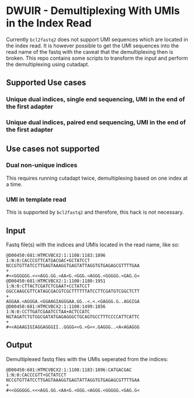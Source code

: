 # DWUIR - Demultiplexing With UMIs in the Index Read
Currently `bcl2fastq2` does not support UMI sequences which are located in the index read.
It is however possible to get the UMI sequences into the read name of the fastq with the caveat that the demultiplexing
then is broken.
This repo contains some scripts to transform the input and perform the demultiplexing using cutadapt.

## Supported Use cases
### Unique dual indices, single end sequencing, UMI in the end of the first adapter
### Unique dual indices, paired end sequencing, UMI in the end of the first adapter

## Use cases not supported
### Dual non-unique indices
This requires running cutadapt twice, demultiplexing based on one index at a time.

### UMI in template read
This is supported by `bcl2fastq2` and therefore, this hack is not necessary.

## Input
Fastq file(s) with the indices and UMIs located in the read name, like so:
```
@D00450:681:HTMCVBCX2:1:1108:1183:1896 1:N:0:CACCCGTTCATGACGAC+GCTATCCT
NCCGTGTTATCCTTGAGTAAAGGTGAGTATTAGGTGTGAGAGCGTTTTGAA
+
#<<GGGGGG.<<<AGG.GG.<AA<G.<GGG.<AGGG.<GGGGG.<GAG.G<
@D00450:681:HTMCVBCX2:1:1108:1180:1951 1:N:0:CTTACTCGATCTCGAAT+CCTATCCT
GGCCAAGCGTTCATAGCGACGTCGCTTTTTTATCCTTCGATGTCGGCTCTT
+
AGGAA.<AGGGA.<GGAAGIAGGGAA.GG..<.<.<GAGGG.G..AGGIGA
@D00450:681:HTMCVBCX2:1:1108:1499:1856 1:N:0:CCTTGATCGAATCCTAA+ACTCCATC
NGTAGATCTGTGGCGATATGAGAGGGCTGCAGTGCCTTTCCCCATTCATTC
+
#<<AGAAGIGIAGGAGGGII..GGGG<<G.<G<<.GAGGG..<A<AGAGGG
```

## Output
Demultiplexed fastq files with the UMIs seperated from the indices:
```
@D00450:681:HTMCVBCX2:1:1108:1183:1896:CATGACGAC 1:N:0:CACCCGTT+GCTATCCT
NCCGTGTTATCCTTGAGTAAAGGTGAGTATTAGGTGTGAGAGCGTTTTGAA
+
#<<GGGGGG.<<<AGG.GG.<AA<G.<GGG.<AGGG.<GGGGG.<GAG.G<
```
